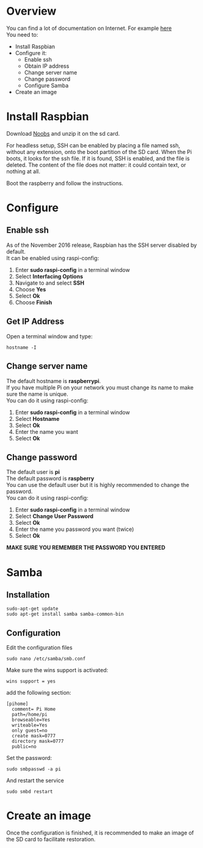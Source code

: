 # Overview
You can find a lot of documentation on Internet. For example [here](https://www.raspberrypi.org/documentation/)  
You need to:
* Install Raspbian
* Configure it:
  * Enable ssh
  * Obtain IP address
  * Change server name
  * Change password
  * Configure Samba
* Create an image

# Install Raspbian
Download [Noobs](https://www.raspberrypi.org/downloads/noobs/) and unzip it on the sd card.

For headless setup, SSH can be enabled by placing a file named ssh, without any extension, onto the boot partition of the SD card. When the Pi boots, it looks for the ssh file. If it is found, SSH is enabled, and the file is deleted. The content of the file does not matter: it could contain text, or nothing at all.

Boot the raspberry and follow the instructions.

# Configure
## Enable ssh
As of the November 2016 release, Raspbian has the SSH server disabled by default.  
It can be enabled using raspi-config:
1. Enter **sudo raspi-config** in a terminal window
2. Select **Interfacing Options**
3. Navigate to and select **SSH**
4. Choose **Yes**
5. Select **Ok**
6. Choose **Finish**

## Get IP Address
Open a terminal window and type:  

    hostname -I


## Change server name
The default hostname is **raspberrypi**.  
If you have multiple Pi on your network you must change its name to make sure the name is unique.  
You can do it using  raspi-config:
1. Enter **sudo raspi-config** in a terminal window
2. Select **Hostname**
3. Select **Ok**
4. Enter the name you want
5. Select **Ok**


## Change password
The default user is **pi**  
The default password is **raspberry**  
You can use the default user but it is highly recommended to change the password.  
You can do it using  raspi-config:  
1. Enter **sudo raspi-config** in a terminal window
2. Select **Change User Password**
3. Select **Ok**
4. Enter the name you password you want (twice)
5. Select **Ok**

**MAKE SURE YOU REMEMBER THE PASSWORD YOU ENTERED**

# Samba
## Installation
    sudo-apt-get update
    sudo apt-get install samba samba-common-bin

## Configuration
Edit the configuration files

    sudo nano /etc/samba/smb.conf

Make sure the wins support is activated:

    wins support = yes

add the following section:

    [pihome]
      comment= Pi Home
      path=/home/pi
      browseable=Yes
      writeable=Yes
      only guest=no
      create mask=0777
      directory mask=0777
      public=no

Set the password:

	sudo smbpasswd -a pi

And restart the service

	sudo smbd restart




# Create an image
Once the configuration is finished, it is recommended to make an image of the SD card to facilitate restoration.
